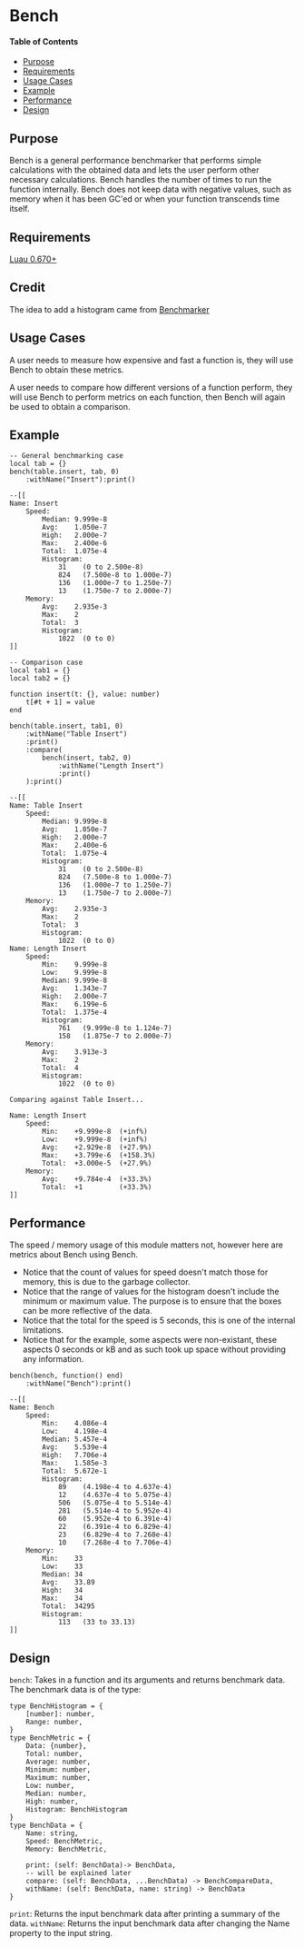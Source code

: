 # Bench

#### Table of Contents
- [Purpose](#purpose)
- [Requirements](#requirements)
- [Usage Cases](#usage-cases)
- [Example](#example)
- [Performance](#performance)
- [Design](#design)

## Purpose

Bench is a general performance benchmarker that performs simple calculations with the obtained data and lets the user perform other necessary calculations.  Bench handles the number of times to run the function internally.  Bench does not keep data with negative values, such as memory when it has been GC'ed or when your function transcends time itself.  

## Requirements
[Luau 0.670+](https://github.com/luau-lang/luau/releases)

## Credit
The idea to add a histogram came from [Benchmarker](https://boatbomber.itch.io/benchmarker)

## Usage Cases
A user needs to measure how expensive and fast a function is, they will use Bench to obtain these metrics.

A user needs to compare how different versions of a function perform, they will use Bench to perform metrics on each function, then Bench will again be used to obtain a comparison.

## Example
```luau
-- General benchmarking case
local tab = {}
bench(table.insert, tab, 0)
	:withName("Insert"):print()

--[[
Name: Insert
    Speed: 
        Median: 9.999e-8
        Avg:    1.050e-7
        High:   2.000e-7
        Max:    2.400e-6
        Total:  1.075e-4
        Histogram:
            31    (0 to 2.500e-8)
            824   (7.500e-8 to 1.000e-7)
            136   (1.000e-7 to 1.250e-7)
            13    (1.750e-7 to 2.000e-7)
    Memory: 
        Avg:    2.935e-3
        Max:    2
        Total:  3
        Histogram:
            1022  (0 to 0)
]]
```

```luau
-- Comparison case
local tab1 = {}
local tab2 = {}

function insert(t: {}, value: number)
	t[#t + 1] = value
end

bench(table.insert, tab1, 0)
	:withName("Table Insert")
	:print()
	:compare(
		bench(insert, tab2, 0)
			:withName("Length Insert")
			:print()
	):print()

--[[
Name: Table Insert
    Speed: 
        Median: 9.999e-8
        Avg:    1.050e-7
        High:   2.000e-7
        Max:    2.400e-6
        Total:  1.075e-4
        Histogram:
            31    (0 to 2.500e-8)
            824   (7.500e-8 to 1.000e-7)
            136   (1.000e-7 to 1.250e-7)
            13    (1.750e-7 to 2.000e-7)
    Memory: 
        Avg:    2.935e-3
        Max:    2
        Total:  3
        Histogram:
            1022  (0 to 0)
Name: Length Insert
    Speed: 
        Min:    9.999e-8
        Low:    9.999e-8
        Median: 9.999e-8
        Avg:    1.343e-7
        High:   2.000e-7
        Max:    6.199e-6
        Total:  1.375e-4
        Histogram:
            761   (9.999e-8 to 1.124e-7)
            158   (1.875e-7 to 2.000e-7)
    Memory: 
        Avg:    3.913e-3
        Max:    2
        Total:  4
        Histogram:
            1022  (0 to 0)

Comparing against Table Insert...

Name: Length Insert
    Speed: 
        Min:    +9.999e-8  (+inf%)
        Low:    +9.999e-8  (+inf%)
        Avg:    +2.929e-8  (+27.9%)
        Max:    +3.799e-6  (+158.3%)
        Total:  +3.000e-5  (+27.9%)
    Memory: 
        Avg:    +9.784e-4  (+33.3%)
        Total:  +1         (+33.3%)
]]
```


## Performance

The speed / memory usage of this module matters not, however here are metrics about Bench using Bench.  

 * Notice that the count of values for speed doesn't match those for memory, this is due to the garbage collector.  
 * Notice that the range of values for the histogram doesn't include the minimum or maximum value.  The purpose is to ensure that the boxes can be more reflective of the data.  
 * Notice that the total for the speed is 5 seconds, this is one of the internal limitations.  
 * Notice that for the example, some aspects were non-existant, these aspects 0 seconds or kB and as such took up space without providing any information.  

```luau
bench(bench, function() end)
	:withName("Bench"):print()

--[[
Name: Bench
    Speed: 
        Min:    4.086e-4
        Low:    4.198e-4
        Median: 5.457e-4
        Avg:    5.539e-4
        High:   7.706e-4
        Max:    1.585e-3
        Total:  5.672e-1
        Histogram:
            89    (4.198e-4 to 4.637e-4)
            12    (4.637e-4 to 5.075e-4)
            506   (5.075e-4 to 5.514e-4)
            281   (5.514e-4 to 5.952e-4)
            60    (5.952e-4 to 6.391e-4)
            22    (6.391e-4 to 6.829e-4)
            23    (6.829e-4 to 7.268e-4)
            10    (7.268e-4 to 7.706e-4)
    Memory: 
        Min:    33
        Low:    33
        Median: 34
        Avg:    33.89
        High:   34
        Max:    34
        Total:  34295
        Histogram:
            113   (33 to 33.13)
]]
```

## Design

`bench`: Takes in a function and its arguments and returns benchmark data.  The benchmark data is of the type: 
```luau
type BenchHistogram = {
	[number]: number,
	Range: number,
}
type BenchMetric = {
	Data: {number},
	Total: number,
	Average: number,
	Minimum: number,
	Maximum: number,
	Low: number,
	Median: number,
	High: number,
	Histogram: BenchHistogram
}
type BenchData = {
	Name: string,
	Speed: BenchMetric,
	Memory: BenchMetric,

	print: (self: BenchData)-> BenchData,
	-- will be explained later
	compare: (self: BenchData, ...BenchData) -> BenchCompareData,
	withName: (self: BenchData, name: string) -> BenchData
}
```
`print`: Returns the input benchmark data after printing a summary of the data.
`withName`: Returns the input benchmark data after changing the Name property to the input string.

